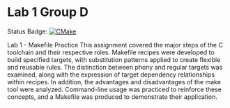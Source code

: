 # Lab 1 Group D
Status Badge: [![CMake](https://github.com/Ian-Smith1996/lab-group-D/actions/workflows/main.yml/badge.svg)](https://github.com/Ian-Smith1996/lab-group-D/actions/workflows/main.yml)

Lab 1 - Makefile Practice
This assignment covered the major steps of the C toolchain and their respective roles. Makefile recipes were developed to build specified targets, with substitution patterns applied to create flexible and reusable rules. The distinction between phony and regular targets was examined, along with the expression of target dependency relationships within recipes. In addition, the advantages and disadvantages of the make tool were analyzed. Command-line usage was practiced to reinforce these concepts, and a Makefile was produced to demonstrate their application.

